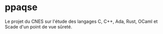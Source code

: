# ppaqse

Le projet du CNES sur l'étude des langages C, C++, Ada, Rust, OCaml et Scade d'un point de vue sûreté.